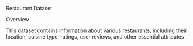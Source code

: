 Restaurant Dataset

Overview


This dataset contains information about various restaurants, including their location, cuisine type, ratings, user reviews, and other essential attributes
